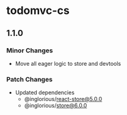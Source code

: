 # todomvc-cs

## 1.1.0

### Minor Changes

- Move all eager logic to store and devtools

### Patch Changes

- Updated dependencies
  - @inglorious/react-store@5.0.0
  - @inglorious/store@6.0.0
